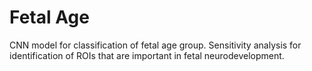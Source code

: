 # Fetal Age
CNN model for classification of fetal age group. Sensitivity analysis for identification of ROIs that are important in fetal neurodevelopment.
